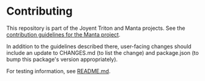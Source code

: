 # Contributing

This repository is part of the Joyent Triton and Manta projects.  See the
[contribution guidelines for the Manta
project](https://github.com/joyent/manta/blob/master/CONTRIBUTING.md).

In addition to the guidelines described there, user-facing changes should
include an update to CHANGES.md (to list the change) and package.json (to bump
this package's version appropriately).

For testing information, see [README.md](./README.md).
